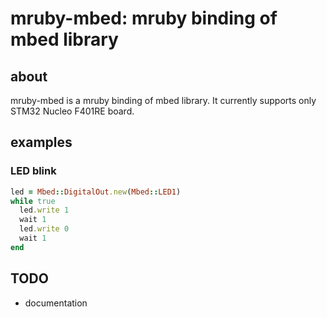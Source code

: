 # mruby-mbed: mruby binding of mbed library

## about
mruby-mbed is a mruby binding of mbed library.
It currently supports only STM32 Nucleo F401RE board.

## examples
### LED blink
```ruby
led = Mbed::DigitalOut.new(Mbed::LED1)
while true
  led.write 1
  wait 1
  led.write 0
  wait 1
end
```

## TODO
* documentation
